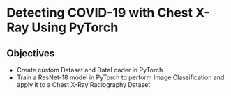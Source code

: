# Detecting COVID-19 with Chest X-Ray Using PyTorch
## Objectives
* Create custom Dataset and DataLoader in PyTorch
* Train a ResNet-18 model in PyTorch to perform Image Classification and apply it to a Chest X-Ray Radiography Dataset

